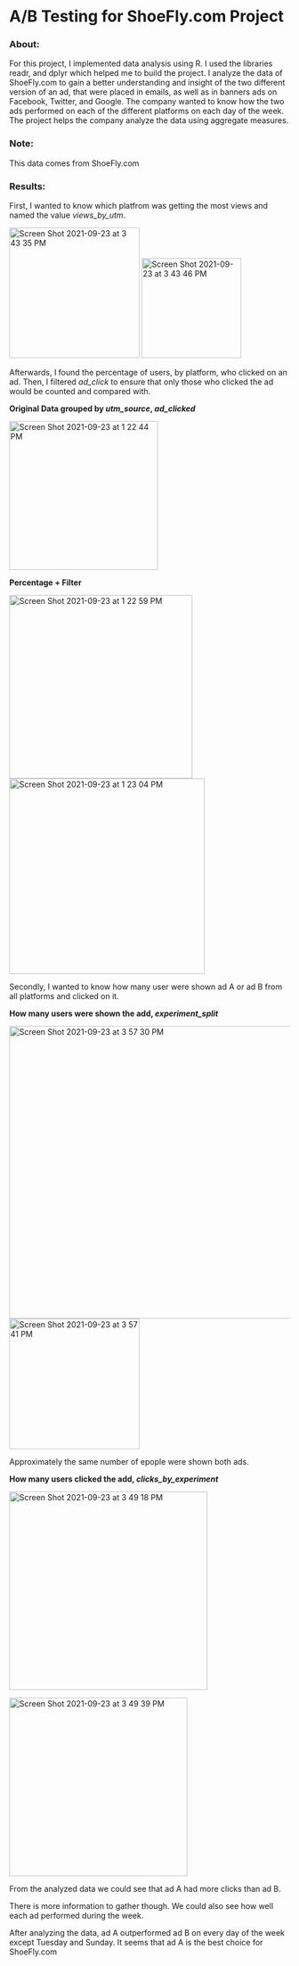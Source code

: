 # A/B Testing for ShoeFly.com Project
### About: 

For this project, I implemented data analysis using R. I used the libraries readr, and dplyr which helped me to build the project. I analyze the data of ShoeFly.com to gain a better understanding and insight of the two different version of an ad, that were placed in emails, as well as in banners ads on Facebook, Twitter, and Google. The company wanted to know how the two ads performed on each of the different platforms on each day of the week. The project helps the company analyze the data using aggregate measures.  
 
### Note:

This data comes from ShoeFly.com 

  
### Results: 

First, I wanted to know which platfrom was getting the most views and named the value *views_by_utm*.

 <img width="234" alt="Screen Shot 2021-09-23 at 3 43 35 PM" src="https://user-images.githubusercontent.com/89553126/134581205-6f275991-59d5-492a-8151-28cb17618a9e.png">

<img width="179" alt="Screen Shot 2021-09-23 at 3 43 46 PM" src="https://user-images.githubusercontent.com/89553126/134581232-96d4b586-7f19-4ef9-a156-97868c08eedc.png">

Afterwards, I found the percentage of users, by platform, who clicked on an ad. Then, I filtered *ad_click* to ensure that only those who clicked the ad would be counted and compared with.

**Original Data grouped by *utm_source*, *ad_clicked***

<img width="267" alt="Screen Shot 2021-09-23 at 1 22 44 PM" src="https://user-images.githubusercontent.com/89553126/134562708-0ab687e7-1bb1-4c38-9129-c21b4ee0fd0b.png">

**Percentage + Filter**

<img width="329" alt="Screen Shot 2021-09-23 at 1 22 59 PM" src="https://user-images.githubusercontent.com/89553126/134562734-f87f80be-a985-4052-8dfc-e133c6b19d77.png">


 <img width="351" alt="Screen Shot 2021-09-23 at 1 23 04 PM" src="https://user-images.githubusercontent.com/89553126/134562743-ad23f721-6df1-41d0-926e-578deb0e3602.png">
  
Secondly, I wanted to know how many user were shown ad A or ad B from all platforms and clicked on it.  

**How many users were shown the add, *experiment_split*** 

<img width="525" alt="Screen Shot 2021-09-23 at 3 57 30 PM" src="https://user-images.githubusercontent.com/89553126/134582990-ce535b7c-7cc5-4e48-b921-96a180651a83.png">

<img width="234" alt="Screen Shot 2021-09-23 at 3 57 41 PM" src="https://user-images.githubusercontent.com/89553126/134583002-66d600ac-db03-4ade-9c11-d81661a90ba2.png">

Approximately the same number of epople were shown both ads.

**How many users clicked the add, *clicks_by_experiment***

<img width="356" alt="Screen Shot 2021-09-23 at 3 49 18 PM" src="https://user-images.githubusercontent.com/89553126/134581966-d233c3f8-5be1-420d-bb1a-a648476666a5.png">

<img width="320" alt="Screen Shot 2021-09-23 at 3 49 39 PM" src="https://user-images.githubusercontent.com/89553126/134581977-fd7![Uploading Screen Shot 2021-09-23 at 3.57.30 PM.png…]()
d2e41-d0f9-425d-a609-ee013cf03f97.png">

From the analyzed data we could see that ad A had more clicks than ad B. 

There is more information to gather though. We could also see how well each ad performed during the week.   
 
After analyzing the data, ad A outperformed ad B on every day of the week except Tuesday and Sunday. It seems that ad A is the best choice for ShoeFly.com

 

 
